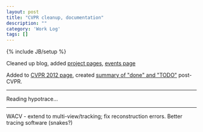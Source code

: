 ```yaml
---
layout: post
title: "CVPR cleanup, documentation"
description: ""
category: 'Work Log'
tags: []
---
```

{% include JB/setup %}

Cleaned up blog, added [project pages]({{site.baseurl}}/projects), [events page]({{site.baseurl}}/events)

Added to [CVPR 2012 page]({{site.baseurl}}/events/CVPR2014/), created [summary of "done" and "TODO"]({{site.baseurl}}/events/CVPR2014/summary.html) post-CVPR.

---

Reading hypotrace...

---

WACV - extend to multi-view/tracking; fix reconstruction errors.
Better tracing software (snakes?)
